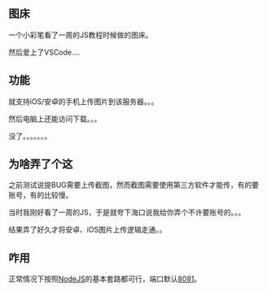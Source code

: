## 图床

一个小彩笔看了一周的JS教程时候做的图床。

然后爱上了VSCode....

## 功能

就支持iOS/安卓的手机上传图片到该服务器。。。

然后电脑上还能访问下载。。。

没了。。。。。。。

## 为啥弄了个这

之前测试说提BUG需要上传截图，然而截图需要使用第三方软件才能传，有的要账号，有的比较慢。

当时我刚好看了一周的JS，于是就夸下海口说我给你弄个不许要账号的。。。

结果弄了好久才将安卓、iOS图片上传逻辑走通。。

## 咋用

正常情况下按照[NodeJS](https://nodejs.org)的基本套路都可行，端口默认[8081](https://github.com/madordie/photo_update/blob/master/server.js#L50)。